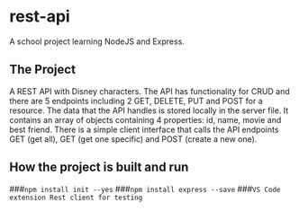 # rest-api
A school project learning NodeJS and Express. 

## The Project
A REST API with Disney characters. The API has functionality for CRUD and there are 5 endpoints including 2 GET, DELETE, PUT and POST for a resource. The data that the API handles is stored locally in the server file. It contains an array of objects containing 4 properties: id, name, movie and best friend. There is a simple client interface that calls the API endpoints GET (get all), GET (get one specific) and POST (create a new one).

## How the project is built and run
###`npm install init --yes`
###`npm install express --save`
###`VS Code extension Rest client for testing`

